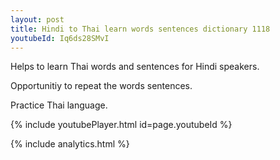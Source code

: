 ```yaml
---
layout: post
title: Hindi to Thai learn words sentences dictionary 1118 
youtubeId: Iq6ds28SMvI
---
```

 
 
Helps to learn Thai words and sentences for Hindi speakers.

Opportunitiy to repeat the words sentences. 

Practice Thai language. 
 
{% include youtubePlayer.html id=page.youtubeId %}
 
 
{% include analytics.html %}